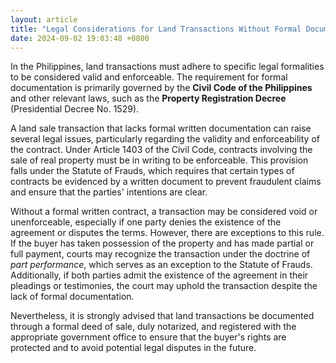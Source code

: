 ```yaml
---
layout: article
title: "Legal Considerations for Land Transactions Without Formal Documentation"
date: 2024-09-02 19:03:48 +0800
---
```


<p>In the Philippines, land transactions must adhere to specific legal formalities to be considered valid and enforceable. The requirement for formal documentation is primarily governed by the <strong>Civil Code of the Philippines</strong> and other relevant laws, such as the <strong>Property Registration Decree</strong> (Presidential Decree No. 1529).</p><p>A land sale transaction that lacks formal written documentation can raise several legal issues, particularly regarding the validity and enforceability of the contract. Under Article 1403 of the Civil Code, contracts involving the sale of real property must be in writing to be enforceable. This provision falls under the Statute of Frauds, which requires that certain types of contracts be evidenced by a written document to prevent fraudulent claims and ensure that the parties' intentions are clear.</p><p>Without a formal written contract, a transaction may be considered void or unenforceable, especially if one party denies the existence of the agreement or disputes the terms. However, there are exceptions to this rule. If the buyer has taken possession of the property and has made partial or full payment, courts may recognize the transaction under the doctrine of <em>part performance</em>, which serves as an exception to the Statute of Frauds. Additionally, if both parties admit the existence of the agreement in their pleadings or testimonies, the court may uphold the transaction despite the lack of formal documentation.</p><p>Nevertheless, it is strongly advised that land transactions be documented through a formal deed of sale, duly notarized, and registered with the appropriate government office to ensure that the buyer's rights are protected and to avoid potential legal disputes in the future.</p>